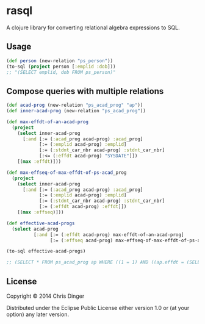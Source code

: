 # rasql

A clojure library for converting relational algebra expressions to SQL.

## Usage

``` clojure
(def person (new-relation "ps_person"))
(to-sql (project person [:emplid :dob]))
;; "(SELECT emplid, dob FROM ps_person)"
```

## Compose queries with multiple relations

```clojure
(def acad-prog (new-relation "ps_acad_prog" "ap"))
(def inner-acad-prog (new-relation "ps_acad_prog"))

(def max-effdt-of-an-acad-prog
  (project
    (select inner-acad-prog
      [:and [:= (:acad_prog acad-prog) :acad_prog]
            [:= (:emplid acad-prog) :emplid]
            [:= (:stdnt_car_nbr acad-prog) :stdnt_car_nbr]
            [:<= (:effdt acad-prog) "SYSDATE"]])
    [(max :effdt)]))

(def max-effseq-of-max-effdt-of-ps-acad_prog
  (project
    (select inner-acad-prog
      [:and [:= (:acad_prog acad-prog) :acad_prog]
            [:= (:emplid acad-prog) :emplid]
            [:= (:stdnt_car_nbr acad-prog) :stdnt_car_nbr]
            [:= (:effdt acad-prog) :effdt]])
    [(max :effseq)]))

(def effective-acad-progs
  (select acad-prog
          [:and [:= (:effdt acad-prog) max-effdt-of-an-acad-prog]
                [:= (:effseq acad-prog) max-effseq-of-max-effdt-of-ps-acad_prog]]))

(to-sql effective-acad-progs)

;; (SELECT * FROM ps_acad_prog ap WHERE ((1 = 1) AND ((ap.effdt = (SELECT max(effdt) FROM ps_acad_prog WHERE ((1 = 1) AND ((ap.acad_prog = acad_prog) AND (ap.emplid = emplid) AND (ap.stdnt_car_nbr = stdnt_car_nbr) AND (ap.effdt <= SYSDATE))))) AND (ap.effseq = (SELECT max(effseq) FROM ps_acad_prog WHERE ((1 = 1) AND ((ap.acad_prog = acad_prog) AND (ap.emplid = emplid) AND (ap.stdnt_car_nbr = stdnt_car_nbr) AND (ap.effdt = effdt))))))))
```

## License

Copyright © 2014 Chris Dinger

Distributed under the Eclipse Public License either version 1.0 or (at
your option) any later version.

